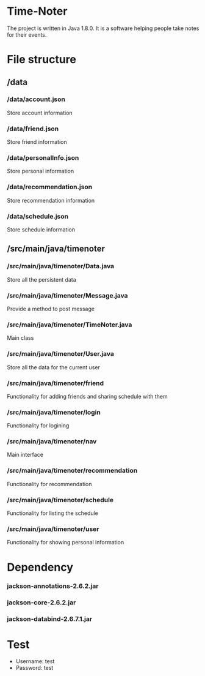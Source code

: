 # Time-Noter
The project is written in Java 1.8.0. It is a software helping people take notes for their events.

# File structure

## /data
### /data/account.json
Store account information
### /data/friend.json
Store friend information
### /data/personalInfo.json
Store personal information
### /data/recommendation.json
Store recommendation information
### /data/schedule.json
Store schedule information

## /src/main/java/timenoter
###  /src/main/java/timenoter/Data.java
Store all the persistent data
### /src/main/java/timenoter/Message.java
Provide a method to post message
### /src/main/java/timenoter/TimeNoter.java
Main class
### /src/main/java/timenoter/User.java
Store all the data for the current user
### /src/main/java/timenoter/friend
Functionality for adding friends and sharing schedule with them
### /src/main/java/timenoter/login
Functionality for logining
### /src/main/java/timenoter/nav
Main interface
### /src/main/java/timenoter/recommendation
Functionality for recommendation
### /src/main/java/timenoter/schedule
Functionality for listing the schedule
### /src/main/java/timenoter/user
Functionality for showing personal information

# Dependency
### jackson-annotations-2.6.2.jar
### jackson-core-2.6.2.jar
### jackson-databind-2.6.7.1.jar

# Test
* Username: test
* Password: test
